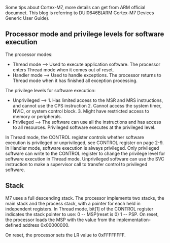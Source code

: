 Some tips about Cortex-M7, more details can get from ARM official documnet. This blog is referring to DUI0646B(ARM Cortex-M7 Devices Generic User Guide).

## Processor mode and privilege levels for software execution
The processor modes:<br>
* Thread mode --> Used to execute application software. The processor enters Thread mode when it comes out of reset.<br>
* Handler mode --> Used to handle exceptions. The processor returns to Thread mode when it has finished all exception processing.<br>

The privilege levels for software execution:<br>
* Unprivileged --> 1. Has limited access to the MSR and MRS instructions, and cannot use the CPS instruction
                   2. Cannot access the system timer, NVIC, or system control block.
                   3. Might have restricted access to memory or peripherals.
* Privileged --> The software can use all the instructions and has access to all resources. Privileged software executes at the privileged level.

In Thread mode, the CONTROL register controls whether software execution is privileged or unprivileged, see CONTROL register on page 2-9.
In Handler mode, software execution is always privileged.
Only privileged software can write to the CONTROL register to change the privilege level for software execution in Thread mode.
Unprivileged software can use the SVC instruction to make a supervisor call to transfer control to privileged software.

## Stack
M7 uses a full descending stack.
The processor implements two stacks, the main stack and the process stack, with a pointer for each held in independent registers.
In Thread mode, bit[1] of the CONTROL register indicates the stack pointer to use: 0 -- MSP(reset is 0) 1 -- PSP.
On reset, the processor loads the MSP with the value from the implementation-defined address 0x00000000.


On reset, the processor sets the LR value to 0xFFFFFFFF.
